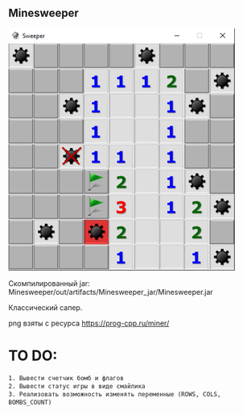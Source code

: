 ## Minesweeper



![schem.png](https://github.com/Kir2702/myScreenshots/blob/main/Minesweeper.png)


Скомпилированный jar: Minesweeper/out/artifacts/Minesweeper_jar/Minesweeper.jar


Классический сапер. 



png взяты с ресурса https://prog-cpp.ru/miner/


# TO DO:


	1. Вывести счетчик бомб и флагов
	2. Вывести статус игры в виде смайлика
	3. Реализовать возможность изменять переменные (ROWS, COLS, BOMBS_COUNT)